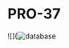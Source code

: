 # PRO-37

![](![database](https://user-images.githubusercontent.com/100881431/173923439-0fd7c823-e983-43a2-b8f9-5fc94d6e88ca.png)
